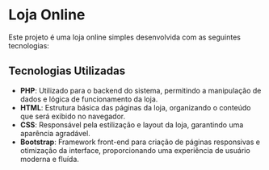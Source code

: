 # Loja Online

Este projeto é uma loja online simples desenvolvida com as seguintes tecnologias:

## Tecnologias Utilizadas

- **PHP**: Utilizado para o backend do sistema, permitindo a manipulação de dados e lógica de funcionamento da loja.
- **HTML**: Estrutura básica das páginas da loja, organizando o conteúdo que será exibido no navegador.
- **CSS**: Responsável pela estilização e layout da loja, garantindo uma aparência agradável.
- **Bootstrap**: Framework front-end para criação de páginas responsivas e otimização da interface, proporcionando uma experiência de usuário moderna e fluída.
